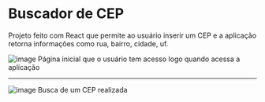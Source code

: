 # Buscador de CEP

Projeto feito com React que permite ao usuário inserir um CEP e a aplicação retorna informações como rua, bairro, cidade, uf.

![image](https://user-images.githubusercontent.com/56441318/155044192-3a38e9b8-dfb2-4a0a-b9b2-fd40b73fc0c0.png)
Página inicial que o usuário tem acesso logo quando acessa a aplicação

---

![image](https://user-images.githubusercontent.com/56441318/155044267-87d0d29a-04b9-4fd2-b7f3-709de018402e.png)
Busca de um CEP realizada
